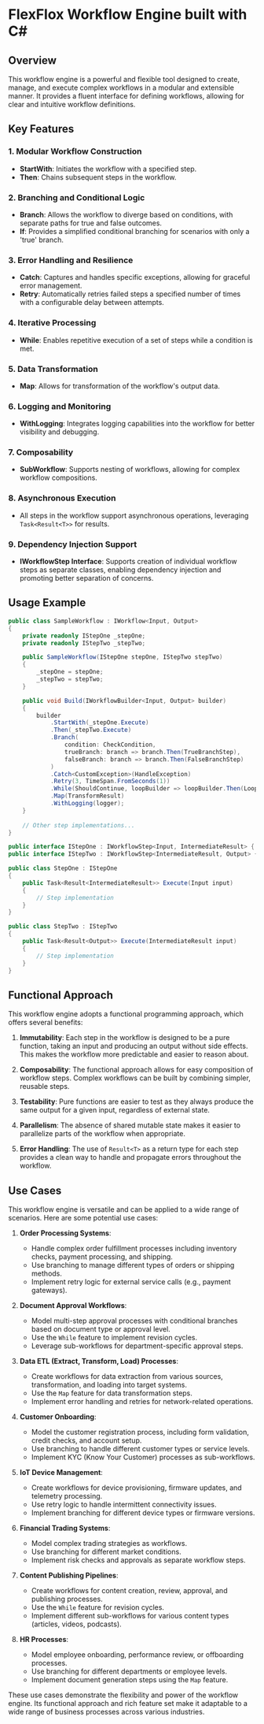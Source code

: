 # FlexFlox Workflow Engine built with C#

## Overview
This workflow engine is a powerful and flexible tool designed to create, manage, and execute complex workflows in a modular and extensible manner. It provides a fluent interface for defining workflows, allowing for clear and intuitive workflow definitions.

## Key Features

### 1. Modular Workflow Construction
- **StartWith**: Initiates the workflow with a specified step.
- **Then**: Chains subsequent steps in the workflow.

### 2. Branching and Conditional Logic
- **Branch**: Allows the workflow to diverge based on conditions, with separate paths for true and false outcomes.
- **If**: Provides a simplified conditional branching for scenarios with only a 'true' branch.

### 3. Error Handling and Resilience
- **Catch**: Captures and handles specific exceptions, allowing for graceful error management.
- **Retry**: Automatically retries failed steps a specified number of times with a configurable delay between attempts.

### 4. Iterative Processing
- **While**: Enables repetitive execution of a set of steps while a condition is met.

### 5. Data Transformation
- **Map**: Allows for transformation of the workflow's output data.

### 6. Logging and Monitoring
- **WithLogging**: Integrates logging capabilities into the workflow for better visibility and debugging.

### 7. Composability
- **SubWorkflow**: Supports nesting of workflows, allowing for complex workflow compositions.

### 8. Asynchronous Execution
- All steps in the workflow support asynchronous operations, leveraging `Task<Result<T>>` for results.

### 9. Dependency Injection Support
- **IWorkflowStep Interface**: Supports creation of individual workflow steps as separate classes, enabling dependency injection and promoting better separation of concerns.

## Usage Example

```csharp
public class SampleWorkflow : IWorkflow<Input, Output>
{
    private readonly IStepOne _stepOne;
    private readonly IStepTwo _stepTwo;

    public SampleWorkflow(IStepOne stepOne, IStepTwo stepTwo)
    {
        _stepOne = stepOne;
        _stepTwo = stepTwo;
    }

    public void Build(IWorkflowBuilder<Input, Output> builder)
    {
        builder
            .StartWith(_stepOne.Execute)
            .Then(_stepTwo.Execute)
            .Branch(
                condition: CheckCondition,
                trueBranch: branch => branch.Then(TrueBranchStep),
                falseBranch: branch => branch.Then(FalseBranchStep)
            )
            .Catch<CustomException>(HandleException)
            .Retry(3, TimeSpan.FromSeconds(1))
            .While(ShouldContinue, loopBuilder => loopBuilder.Then(LoopStep))
            .Map(TransformResult)
            .WithLogging(logger);
    }
    
    // Other step implementations...
}

public interface IStepOne : IWorkflowStep<Input, IntermediateResult> { }
public interface IStepTwo : IWorkflowStep<IntermediateResult, Output> { }

public class StepOne : IStepOne
{
    public Task<Result<IntermediateResult>> Execute(Input input)
    {
        // Step implementation
    }
}

public class StepTwo : IStepTwo
{
    public Task<Result<Output>> Execute(IntermediateResult input)
    {
        // Step implementation
    }
}
```

## Functional Approach

This workflow engine adopts a functional programming approach, which offers several benefits:

1. **Immutability**: Each step in the workflow is designed to be a pure function, taking an input and producing an output without side effects. This makes the workflow more predictable and easier to reason about.

2. **Composability**: The functional approach allows for easy composition of workflow steps. Complex workflows can be built by combining simpler, reusable steps.

3. **Testability**: Pure functions are easier to test as they always produce the same output for a given input, regardless of external state.

4. **Parallelism**: The absence of shared mutable state makes it easier to parallelize parts of the workflow when appropriate.

5. **Error Handling**: The use of `Result<T>` as a return type for each step provides a clean way to handle and propagate errors throughout the workflow.

## Use Cases

This workflow engine is versatile and can be applied to a wide range of scenarios. Here are some potential use cases:

1. **Order Processing Systems**: 
   - Handle complex order fulfillment processes including inventory checks, payment processing, and shipping.
   - Use branching to manage different types of orders or shipping methods.
   - Implement retry logic for external service calls (e.g., payment gateways).

2. **Document Approval Workflows**:
   - Model multi-step approval processes with conditional branches based on document type or approval level.
   - Use the `While` feature to implement revision cycles.
   - Leverage sub-workflows for department-specific approval steps.

3. **Data ETL (Extract, Transform, Load) Processes**:
   - Create workflows for data extraction from various sources, transformation, and loading into target systems.
   - Use the `Map` feature for data transformation steps.
   - Implement error handling and retries for network-related operations.

4. **Customer Onboarding**:
   - Model the customer registration process, including form validation, credit checks, and account setup.
   - Use branching to handle different customer types or service levels.
   - Implement KYC (Know Your Customer) processes as sub-workflows.

5. **IoT Device Management**:
   - Create workflows for device provisioning, firmware updates, and telemetry processing.
   - Use retry logic to handle intermittent connectivity issues.
   - Implement branching for different device types or firmware versions.

6. **Financial Trading Systems**:
   - Model complex trading strategies as workflows.
   - Use branching for different market conditions.
   - Implement risk checks and approvals as separate workflow steps.

7. **Content Publishing Pipelines**:
   - Create workflows for content creation, review, approval, and publishing processes.
   - Use the `While` feature for revision cycles.
   - Implement different sub-workflows for various content types (articles, videos, podcasts).

8. **HR Processes**:
   - Model employee onboarding, performance review, or offboarding processes.
   - Use branching for different departments or employee levels.
   - Implement document generation steps using the `Map` feature.

These use cases demonstrate the flexibility and power of the workflow engine. Its functional approach and rich feature set make it adaptable to a wide range of business processes across various industries.